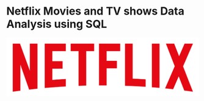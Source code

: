 # Netflix Movies and TV shows Data Analysis using SQL

![Netflix Logo](https://github.com/santoshbastola2019/netflix_sql_project/blob/main/logo.png)
